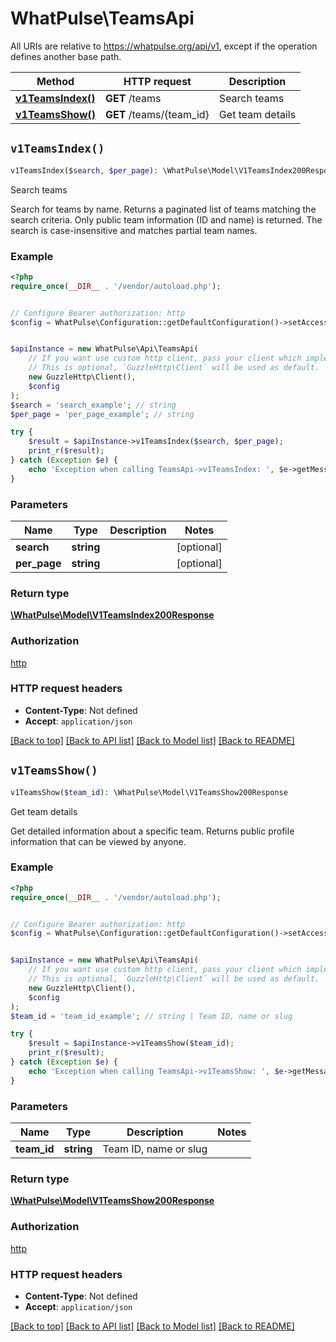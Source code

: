 # WhatPulse\TeamsApi

All URIs are relative to https://whatpulse.org/api/v1, except if the operation defines another base path.

| Method | HTTP request | Description |
| ------------- | ------------- | ------------- |
| [**v1TeamsIndex()**](TeamsApi.md#v1TeamsIndex) | **GET** /teams | Search teams |
| [**v1TeamsShow()**](TeamsApi.md#v1TeamsShow) | **GET** /teams/{team_id} | Get team details |


## `v1TeamsIndex()`

```php
v1TeamsIndex($search, $per_page): \WhatPulse\Model\V1TeamsIndex200Response
```

Search teams

Search for teams by name. Returns a paginated list of teams matching the search criteria. Only public team information (ID and name) is returned. The search is case-insensitive and matches partial team names.

### Example

```php
<?php
require_once(__DIR__ . '/vendor/autoload.php');


// Configure Bearer authorization: http
$config = WhatPulse\Configuration::getDefaultConfiguration()->setAccessToken('YOUR_ACCESS_TOKEN');


$apiInstance = new WhatPulse\Api\TeamsApi(
    // If you want use custom http client, pass your client which implements `GuzzleHttp\ClientInterface`.
    // This is optional, `GuzzleHttp\Client` will be used as default.
    new GuzzleHttp\Client(),
    $config
);
$search = 'search_example'; // string
$per_page = 'per_page_example'; // string

try {
    $result = $apiInstance->v1TeamsIndex($search, $per_page);
    print_r($result);
} catch (Exception $e) {
    echo 'Exception when calling TeamsApi->v1TeamsIndex: ', $e->getMessage(), PHP_EOL;
}
```

### Parameters

| Name | Type | Description  | Notes |
| ------------- | ------------- | ------------- | ------------- |
| **search** | **string**|  | [optional] |
| **per_page** | **string**|  | [optional] |

### Return type

[**\WhatPulse\Model\V1TeamsIndex200Response**](../Model/V1TeamsIndex200Response.md)

### Authorization

[http](../../README.md#http)

### HTTP request headers

- **Content-Type**: Not defined
- **Accept**: `application/json`

[[Back to top]](#) [[Back to API list]](../../README.md#endpoints)
[[Back to Model list]](../../README.md#models)
[[Back to README]](../../README.md)

## `v1TeamsShow()`

```php
v1TeamsShow($team_id): \WhatPulse\Model\V1TeamsShow200Response
```

Get team details

Get detailed information about a specific team. Returns public profile information that can be viewed by anyone.

### Example

```php
<?php
require_once(__DIR__ . '/vendor/autoload.php');


// Configure Bearer authorization: http
$config = WhatPulse\Configuration::getDefaultConfiguration()->setAccessToken('YOUR_ACCESS_TOKEN');


$apiInstance = new WhatPulse\Api\TeamsApi(
    // If you want use custom http client, pass your client which implements `GuzzleHttp\ClientInterface`.
    // This is optional, `GuzzleHttp\Client` will be used as default.
    new GuzzleHttp\Client(),
    $config
);
$team_id = 'team_id_example'; // string | Team ID, name or slug

try {
    $result = $apiInstance->v1TeamsShow($team_id);
    print_r($result);
} catch (Exception $e) {
    echo 'Exception when calling TeamsApi->v1TeamsShow: ', $e->getMessage(), PHP_EOL;
}
```

### Parameters

| Name | Type | Description  | Notes |
| ------------- | ------------- | ------------- | ------------- |
| **team_id** | **string**| Team ID, name or slug | |

### Return type

[**\WhatPulse\Model\V1TeamsShow200Response**](../Model/V1TeamsShow200Response.md)

### Authorization

[http](../../README.md#http)

### HTTP request headers

- **Content-Type**: Not defined
- **Accept**: `application/json`

[[Back to top]](#) [[Back to API list]](../../README.md#endpoints)
[[Back to Model list]](../../README.md#models)
[[Back to README]](../../README.md)
